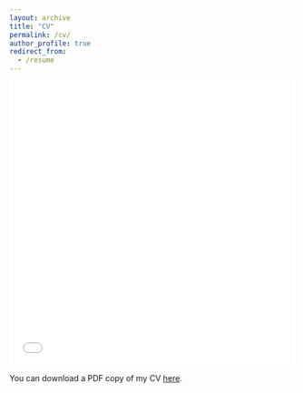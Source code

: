 ```yaml
---
layout: archive
title: "CV"
permalink: /cv/
author_profile: true
redirect_from:
  - /resume
---
```


<iframe src="/files/pdf/Ngo-Quang-Huy_Resume.pdf" width="100%" height="500" frameborder="no" border="0" marginwidth="0" marginheight="0"></iframe>

You can download a PDF copy of my CV [here](/files/pdf/Ngo-Quang-Huy_Resume.pdf).

